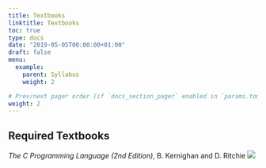 ```yaml
---
title: Textbooks 
linktitle: Textbooks 
toc: true
type: docs
date: "2019-05-05T00:00:00+01:00"
draft: false
menu:
  example:
    parent: Syllabus
    weight: 2

# Prev/next pager order (if `docs_section_pager` enabled in `params.toml`)
weight: 2
---
```

## Required Textbooks

*The C Programming Language (2nd Edition)*, B. Kernighan and D. Ritchie
![](https://images-na.ssl-images-amazon.com/images/I/41gHB8KelXL._SX377_BO1,204,203,200_.jpg)

